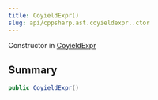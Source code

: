 ```yaml
---
title: CoyieldExpr()
slug: api/cppsharp.ast.coyieldexpr..ctor
---
```

Constructor in [CoyieldExpr](/api/cppsharp/ast/coyieldexpr)

## Summary



```csharp
public CoyieldExpr()
```


